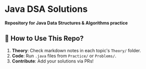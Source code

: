# Java DSA Solutions

**Repository for Java Data Structures & Algorithms practice**

## 🚀 How to Use This Repo?
1. **Theory**: Check markdown notes in each topic's `Theory/` folder.
2. **Code**: Run `.java` files from `Practice/` or `Problems/`.
3. **Contribute**: Add your solutions via PRs!
